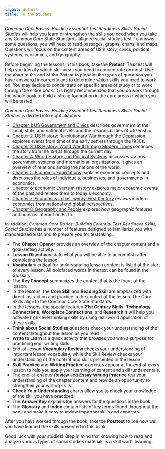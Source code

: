 ```yaml
---
layout: default
title: To the Student
---
```

*Common Core Basics: Building Essential Test Readiness Skills, Social Studies* will help you learn or strengthen the skills you need when you take any Common Core State Standards-aligned social studies test. To answer some questions, you will need to read passages, graphs, charts, and maps. Questions will focus on the content areas of US history, civics, political systems, economics, and geography.

Before beginning the lessons in this book, take the **Pretest**. This test will help you identify which skill areas you need to concentrate on most. Use the chart at the end of the Pretest to pinpoint the types of questions you have answered incorrectly and to determine which skills you need to work on. You may decide to concentrate on specific areas of study or to work through the entire book. It is highly recommended that you do work through the whole book to build a strong foundation in the core areas in which you will be tested.

*Common Core Basics: Building Essential Test Readiness Skills, Social Studies* is divided into eight chapters:

 * [Chapter 1: US Government and Civics](chapter-1) describes government at the local, state, and national levels and the responsibilities of citizenship.
 * [Chapter 2: US History: Revolutionary War through the Depression](chapter-2) explores events from time of the early settlers through the 1930s.
 * [Chapter 3: US History: World War II through Modern Times](chapter-3) continues the story from the 1940s through the current day.
 * [Chapter 4: World History and Political Systems](chapter-4) discusses various government systems and international organizations. It gives an overview of relations among the nations of the world.
 * [Chapter 5: Economic Foundations](chapter-5) explains economic concepts and discusses the roles of individuals, businesses, and governments in economics.
 * [Chapter 6: Economic Events in History](chapter-6) explores major economic events of the past and relates them to today's economy.
 * [Chapter 7: Economics in the Twenty-First Century](chapter-7) reviews modern economics from national and global perspectives.
 * [Chapter 8: Geography and People](chapter-8) explores how geographic features and humans interact on Earth.
 
In addition, *Common Core Basics: Building Essential Test Readiness Skills, Social Studies* has a number of features designed to familiarize you with standardized tests and to prepare you for test taking.

 * The **Chapter Opener** provides an overview of the chapter content and a goal-setting activity.
 * **Lesson Objectives** state what you will be able to accomplish after completing the lesson.
 * **Vocabular**y critical for understanding lesson content is listed at the start of every lesson. All boldfaced words in the text can be found in the Glossary.
 * The **Key Concept** summarizes the content that is the focus of the lesson.
 * In the lessons, the **Core Skill** and **Reading Skill** are emphasized with direct instruction and practice in the context of the lesson. The Core Skills align to the Common Core State Standards.
 * In the lessons, the special features **21st Century Skills**, **Technology Connections**, **Workplace Connections**, and **Research It** will help you activate high-level thinking skills by using real-world application of these skills.
 * **Think about Social Studies** questions check your understanding of the content throughout the lesson as you read.
 * **Write to Learn** is a quick activity that provides you with a purpose for practicing your writing skills.
 * End-of-lesson **Vocabulary Review** checks your understanding of important lesson vocabulary, while the Skill Review checks your understanding of the content and skills presented in the lesson.
 * **Skill Practice** and **Writing Practice** exercises appear at the end of every lesson to help you apply your learning of content and skill fundamentals.
 * The end-of-chapter **Review** and **Essay Writing Practice** test your understanding of the chapter content and provide an opportunity to strengthen your writing skills.
 * **Check Your Understanding** charts allow you to check your knowledge of the skill you have practiced.
 * The **Answer Key** explains the answers for the questions in the book.
 * The **Glossary** and **Index** contain lists of key terms found throughout the book and make it easy to review important skills and concepts.

After you have worked through the book, take the **Posttest** to see how well you have learned the skills presented in this book.

Good luck with your studies! Keep in mind that knowing how to read and analyze various types of social studies materials is a skill worth learning.